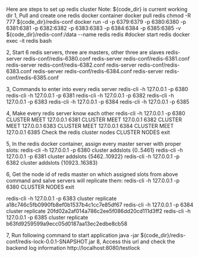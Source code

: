 Here are steps to set up redis cluster
Note: ${code_dir} is current working dir
1, Pull and create one redis docker container
docker pull redis
chmod -R 777 ${code_dir}/redis-conf
docker run -d -p 6379:6379 -p 6380:6380 -p 6381:6381 -p 6382:6382 -p 6383:6383 -p 6384:6384 -p 6385:6385 -v ${code_dir}/redis-conf:/data --name redis redis
#docker start redis
docker exec -it redis bash


2, Start 6 redis servers, three are masters, other three are slaves
redis-server redis-conf/redis-6380.conf
redis-server redis-conf/redis-6381.conf
redis-server redis-conf/redis-6382.conf
redis-server redis-conf/redis-6383.conf
redis-server redis-conf/redis-6384.conf
redis-server redis-conf/redis-6385.conf

3, Commands to enter into every redis server
redis-cli -h 127.0.0.1 -p 6380
redis-cli -h 127.0.0.1 -p 6381
redis-cli -h 127.0.0.1 -p 6382
redis-cli -h 127.0.0.1 -p 6383
redis-cli -h 127.0.0.1 -p 6384
redis-cli -h 127.0.0.1 -p 6385


4, Make every redis server know each other
redis-cli -h 127.0.0.1 -p 6380
CLUSTER MEET 127.0.0.1 6381
CLUSTER MEET 127.0.0.1 6382
CLUSTER MEET 127.0.0.1 6383
CLUSTER MEET 127.0.0.1 6384
CLUSTER MEET 127.0.0.1 6385
Check the redis cluster nodes
CLUSTER NODES
exit

5, In the redis docker container, assign every master server with proper slots:
redis-cli -h 127.0.0.1 -p 6380 cluster addslots {0..5461}
redis-cli -h 127.0.0.1 -p 6381 cluster addslots {5462..10922}
redis-cli -h 127.0.0.1 -p 6382 cluster addslots {10923..16383}


6, Get the node id of redis master on which assigned slots from above command and salve servers will replicate them:
redis-cli -h 127.0.0.1 -p 6380
CLUSTER NODES
exit

redis-cli -h 127.0.0.1 -p 6383 cluster replicate a18c746c5fb0990fb8ef0b1537b4c1cc7e85df67
redis-cli -h 127.0.0.1 -p 6384 cluster replicate 20fd02a2af014a786c2ee5f086dd20cd111d3ff2
redis-cli -h 127.0.0.1 -p 6385 cluster replicate b63fd9259599a9ecc05d0187aa13ec2edbe8cb58

7, Run following command to start application
 java -jar ${code_dir}/redis-conf/redis-lock-0.0.1-SNAPSHOT.jar
8, Access this url and check the backend log information
 http://localhost:8080/testlock